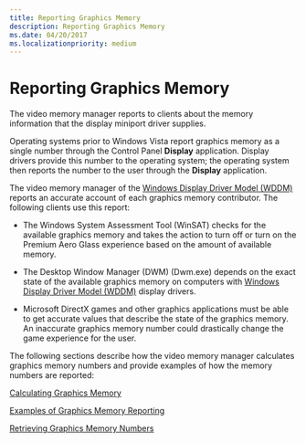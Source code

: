 ```yaml
---
title: Reporting Graphics Memory
description: Reporting Graphics Memory
ms.date: 04/20/2017
ms.localizationpriority: medium
---
```


# Reporting Graphics Memory


The video memory manager reports to clients about the memory information that the display miniport driver supplies.

Operating systems prior to Windows Vista report graphics memory as a single number through the Control Panel **Display** application. Display drivers provide this number to the operating system; the operating system then reports the number to the user through the **Display** application.

The video memory manager of the [Windows Display Driver Model (WDDM)](windows-vista-display-driver-model-design-guide.md) reports an accurate account of each graphics memory contributor. The following clients use this report:

-   The Windows System Assessment Tool (WinSAT) checks for the available graphics memory and takes the action to turn off or turn on the Premium Aero Glass experience based on the amount of available memory.

-   The Desktop Window Manager (DWM) (Dwm.exe) depends on the exact state of the available graphics memory on computers with [Windows Display Driver Model (WDDM)](windows-vista-display-driver-model-design-guide.md) display drivers.

-   Microsoft DirectX games and other graphics applications must be able to get accurate values that describe the state of the graphics memory. An inaccurate graphics memory number could drastically change the game experience for the user.

The following sections describe how the video memory manager calculates graphics memory numbers and provide examples of how the memory numbers are reported:

[Calculating Graphics Memory](calculating-graphics-memory.md)

[Examples of Graphics Memory Reporting](examples-of-graphics-memory-reporting.md)

[Retrieving Graphics Memory Numbers](retrieving-graphics-memory-numbers.md)

 

 





